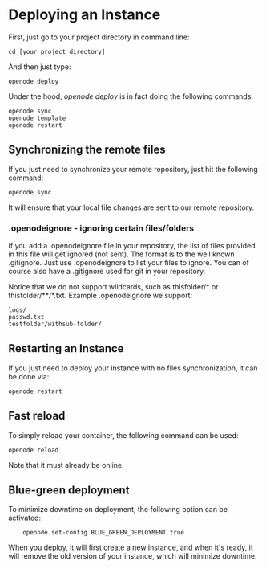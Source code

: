 
# Deploying an Instance

First, just go to your project directory in command line:

    cd [your project directory]

And then just type:

    openode deploy

Under the hood, *openode deploy* is in fact doing the following commands:

    openode sync
    openode template
    openode restart

## Synchronizing the remote files

If you just need to synchronize your remote repository, just hit the following command:

    openode sync

It will ensure that your local file changes are sent to our remote repository.

### .openodeignore - ignoring certain files/folders

If you add a .openodeignore file in your repository, the list of files provided in this file will get ignored (not sent). The format is to the well known .gitignore. Just use .openodeignore to list your files to ignore. You can of course also have a .gitignore used for git in your repository.

Notice that we do not support wildcards, such as thisfolder/\* or thisfolder/\*\*/\*.txt. Example .openodeignore we support:

    logs/
    passwd.txt
    testfolder/withsub-folder/

## Restarting an Instance

If you just need to deploy your instance with no files synchronization, it can be
done via:

    openode restart

## Fast reload

To simply reload your container, the following command can be used:

    openode reload

Note that it must already be online.

## Blue-green deployment

To minimize downtime on deployment, the following option can be activated:

        openode set-config BLUE_GREEN_DEPLOYMENT true

When you deploy, it will first create a new instance, and when it's ready, it will remove the old version of your instance, which will minimize downtime.